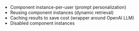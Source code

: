 - Component instance-per-user (prompt personalization)
- Reusing component instances (dynamic retrieval)
- Caching results to save cost (wrapper around OpenAI LLM)
- Disabled component instances
